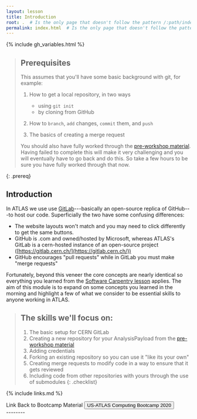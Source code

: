```yaml
---
layout: lesson
title: Introduction
root: .  # Is the only page that doesn't follow the pattern /:path/index.html
permalink: index.html  # Is the only page that doesn't follow the pattern /:path/index.html
---
```


{% include gh_variables.html %}

> ## Prerequisites
>
> This assumes that you'll have some basic background with git, for example:
>
> 1. How to get a local repository, in two ways
>     * using `git init`
>     * by cloning from GitHub
>
> 2. How to `branch`, `add` changes, `commit` them, and `push`
> 3. The basics of creating a merge request
>
> You should also have fully worked through the [pre-workshop material](https://adjackp.github.io/pre-workshopMaterial/). Having
> failed to complete this will make it very challenging and you will eventually have to go back and do this.  So take a few hours to
> be sure you have fully worked through that now.
>
{: .prereq}

Introduction
------------

In ATLAS we use use [GitLab](https://about.gitlab.com/)---basically an open-source replica of GitHub---to host our code.
Superficially the two have some confusing differences:

- The website layouts won't match and you may need to click differently to get the same buttons.
- GitHub is .com and owned/hosted by Microsoft, whereas ATLAS's GitLab is a cern-hosted instance of an open-source project ([https://gitlab.cern.ch/](https://gitlab.cern.ch/))
- GitHub encourages "pull requests" while in GitLab you must make "merge requests"

Fortunately, beyond this veneer the core concepts are nearly identical so everything you learned from the [Software Carpentry lesson](http://swcarpentry.github.io/git-novice/) applies.
The aim of this module is to expand on some concepts you learned in the morning and highlight a few of what we consider to
be essential skills to anyone working in ATLAS.

> ## The skills we'll focus on:
>
> 1.  The basic setup for CERN GitLab
> 2.  Creating a new repository for your AnalysisPayload from the [pre-workshop material](https://adjackp.github.io/pre-workshopMaterial/)
> 3.  Adding credentials
> 4.  Forking an existing repository so you can use it "like its your own"
> 5.  Creating merge requests to modify code in a way to ensure that it gets reviewed
> 6.  Including code from other repositories with yours through the use of submodules
{: .checklist}

{% include links.md %}

<div class="text-center">
Link Back to Bootcamp Material <a href="https://urldefense.proofpoint.com/v2/url?u=https-3A__matthewfeickert.github.io_usatlas-2Dcomputing-2Dbootcamp-2D2020_&d=DwMFaQ&c=qKdtBuuu6dQK9MsRUVJ2DPXW6oayO8fu4TfEHS8sGNk&r=iUCOIf4F-Shz0fLCXgNmlaine-81S-jJCbZ4mzUe8Js&m=zP127KODA9oMd8yrk-U0Sw0CReuMURhyrrZZLJe0TRQ&s=nAtzZHy37PgYcSPEBjRdwjC4tU1XpYw61uIyig8DIXs&e=">
    <button type="button" class="btn btn-info" style="text-align:center">US-ATLAS Computing Bootcamp 2020</button>
</a>
</div>
--------


